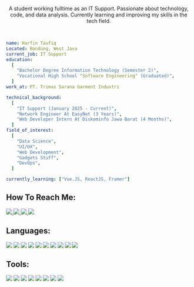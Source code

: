 <div id="header" align="center">
    <p>A student working fulltime as an IT Support. Passionate about technology, code, and data analysis. Currently learning and improving my skills in the tech field.</p>
</div>
<br>

```yaml
name: Harfin Taufiq
Located: Bandung, West Java
current_job: IT Support
education:
  [
    "Bachelor Degree Information Technology (Semester 2)",
    "Vocational High School "Software Engineering" (Graduated)",
  ]
work_at: PT. Trimas Sarana Garment Industri

technical_background:
  [
    "IT Support (January 2025 - Current)",
    "Network Engineer At EasyNet (3 Years)",
    "Web Developer Intern At Diskominfo Jawa Barat (4 Months)",
  ]
field_of_interest:
  [
    "Data Science",
    "UI/UX",
    "Web Development",
    "Gadgets Stuff",
    "DevOps",
  ]

currently_learning: ["Vue.JS, ReactJS, Framer"]
```

## How To Reach Me:
<div id="badges">
    <a href="https://www.linkedin.com/in/harfin-taufiq">
        <img src="https://img.shields.io/badge/linkedin-%230077B5.svg?style=for-the-badge&logo=linkedin&logoColor=white"/>
    </a>
    <a href="https://steamcommunity.com/id/myouiboo/">
        <img src="https://img.shields.io/badge/steam-%23000000.svg?style=for-the-badge&logo=steam&logoColor=white"/>
    </a>
    <a href="https://www.instagram.com/simpingsohard/">
        <img src="https://img.shields.io/badge/Instagram-%23E4405F.svg?style=for-the-badge&logo=Instagram&logoColor=white"/>
    </a>
    <a href="harfintaufiq@gmail.com">
        <img src="https://img.shields.io/badge/Gmail-D14836?style=for-the-badge&logo=gmail&logoColor=white"/>
    </a>
</div>

## Languages:
<div id="languages">
    <img src="https://img.shields.io/badge/vuejs-%2335495e.svg?style=for-the-badge&logo=vuedotjs&logoColor=%234FC08D"/>
    <img src="https://img.shields.io/badge/vite-%23646CFF.svg?style=for-the-badge&logo=vite&logoColor=white"/>
    <img src="https://img.shields.io/badge/Vuetify-1867C0?style=for-the-badge&logo=vuetify&logoColor=AEDDFF"/>
    <img src="https://img.shields.io/badge/html5-%23E34F26.svg?style=for-the-badge&logo=html5&logoColor=white"/>
    <img src="https://img.shields.io/badge/tailwindcss-%2338B2AC.svg?style=for-the-badge&logo=tailwind-css&logoColor=white"/>
    <img src="https://img.shields.io/badge/css3-%231572B6.svg?style=for-the-badge&logo=css3&logoColor=white"/>
    <img src="https://img.shields.io/badge/javascript-%23323330.svg?style=for-the-badge&logo=javascript&logoColor=%23F7DF1E"/>
    <img src="https://img.shields.io/badge/java-%23ED8B00.svg?style=for-the-badge&logo=openjdk&logoColor=white"/>
    <img src="https://img.shields.io/badge/react-%2320232a.svg?style=for-the-badge&logo=react&logoColor=%2361DAFB"/>
    <img src="https://img.shields.io/badge/python-3670A0?style=for-the-badge&logo=python&logoColor=ffdd54"/>
    
</div>

## Tools:
<div id="tools">
    <img src="https://img.shields.io/badge/Framer-black?style=for-the-badge&logo=framer&logoColor=blue"/>
    <img src="https://img.shields.io/badge/figma-%23F24E1E.svg?style=for-the-badge&logo=figma&logoColor=white"/>
    <img src="https://img.shields.io/badge/Visual%20Studio%20Code-0078d7.svg?style=for-the-badge&logo=visual-studio-code&logoColor=white"/>
    <img src="https://img.shields.io/badge/NetBeansIDE-1B6AC6.svg?style=for-the-badge&logo=apache-netbeans-ide&logoColor=white"/>
    <img src="https://img.shields.io/badge/github-%23121011.svg?style=for-the-badge&logo=github&logoColor=white"/>
    <img src="https://img.shields.io/badge/mysql-4479A1.svg?style=for-the-badge&logo=mysql&logoColor=white"/>
    <img src="https://img.shields.io/badge/vercel-%23000000.svg?style=for-the-badge&logo=vercel&logoColor=white"/>
    <img src="https://img.shields.io/badge/Microsoft_Excel-217346?style=for-the-badge&logo=microsoft-excel&logoColor=white"/>
</div>
